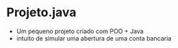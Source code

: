 # Projeto.java
* Um pequeno projeto criado com POO  + Java
* intuito de simular uma abertura de uma conta bancaria 
